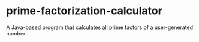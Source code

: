 # prime-factorization-calculator
A Java-based program that calculates all prime factors of a user-generated number.
